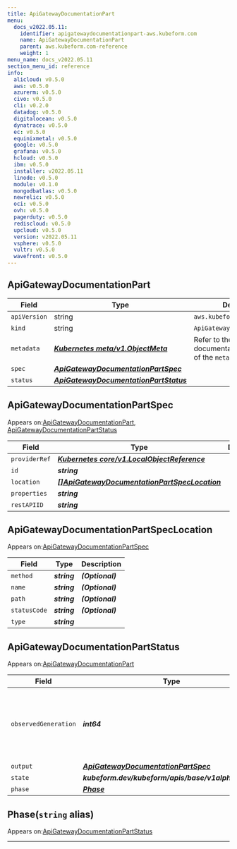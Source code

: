 ```yaml
---
title: ApiGatewayDocumentationPart
menu:
  docs_v2022.05.11:
    identifier: apigatewaydocumentationpart-aws.kubeform.com
    name: ApiGatewayDocumentationPart
    parent: aws.kubeform.com-reference
    weight: 1
menu_name: docs_v2022.05.11
section_menu_id: reference
info:
  alicloud: v0.5.0
  aws: v0.5.0
  azurerm: v0.5.0
  civo: v0.5.0
  cli: v0.2.0
  datadog: v0.5.0
  digitalocean: v0.5.0
  dynatrace: v0.5.0
  ec: v0.5.0
  equinixmetal: v0.5.0
  google: v0.5.0
  grafana: v0.5.0
  hcloud: v0.5.0
  ibm: v0.5.0
  installer: v2022.05.11
  linode: v0.5.0
  module: v0.1.0
  mongodbatlas: v0.5.0
  newrelic: v0.5.0
  oci: v0.5.0
  ovh: v0.5.0
  pagerduty: v0.5.0
  rediscloud: v0.5.0
  upcloud: v0.5.0
  version: v2022.05.11
  vsphere: v0.5.0
  vultr: v0.5.0
  wavefront: v0.5.0
---
```


## ApiGatewayDocumentationPart
| Field | Type | Description |
| ------ | ----- | ----------- |
| `apiVersion` | string | `aws.kubeform.com/v1alpha1` |
|    `kind` | string | `ApiGatewayDocumentationPart` |
| `metadata` | ***[Kubernetes meta/v1.ObjectMeta](https://v1-22.docs.kubernetes.io/docs/reference/generated/kubernetes-api/v1.22/#objectmeta-v1-meta)***|Refer to the Kubernetes API documentation for the fields of the `metadata` field.|
| `spec` | ***[ApiGatewayDocumentationPartSpec](#apigatewaydocumentationpartspec)***||
| `status` | ***[ApiGatewayDocumentationPartStatus](#apigatewaydocumentationpartstatus)***||
## ApiGatewayDocumentationPartSpec

Appears on:[ApiGatewayDocumentationPart](#apigatewaydocumentationpart), [ApiGatewayDocumentationPartStatus](#apigatewaydocumentationpartstatus)

| Field | Type | Description |
| ------ | ----- | ----------- |
| `providerRef` | ***[Kubernetes core/v1.LocalObjectReference](https://v1-22.docs.kubernetes.io/docs/reference/generated/kubernetes-api/v1.22/#localobjectreference-v1-core)***||
| `id` | ***string***||
| `location` | ***[[]ApiGatewayDocumentationPartSpecLocation](#apigatewaydocumentationpartspeclocation)***||
| `properties` | ***string***||
| `restAPIID` | ***string***||
## ApiGatewayDocumentationPartSpecLocation

Appears on:[ApiGatewayDocumentationPartSpec](#apigatewaydocumentationpartspec)

| Field | Type | Description |
| ------ | ----- | ----------- |
| `method` | ***string***| ***(Optional)*** |
| `name` | ***string***| ***(Optional)*** |
| `path` | ***string***| ***(Optional)*** |
| `statusCode` | ***string***| ***(Optional)*** |
| `type` | ***string***||
## ApiGatewayDocumentationPartStatus

Appears on:[ApiGatewayDocumentationPart](#apigatewaydocumentationpart)

| Field | Type | Description |
| ------ | ----- | ----------- |
| `observedGeneration` | ***int64***| ***(Optional)*** Resource generation, which is updated on mutation by the API Server.|
| `output` | ***[ApiGatewayDocumentationPartSpec](#apigatewaydocumentationpartspec)***| ***(Optional)*** |
| `state` | ***kubeform.dev/kubeform/apis/base/v1alpha1.State***| ***(Optional)*** |
| `phase` | ***[Phase](#phase)***| ***(Optional)*** |
## Phase(`string` alias)

Appears on:[ApiGatewayDocumentationPartStatus](#apigatewaydocumentationpartstatus)

---
